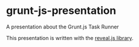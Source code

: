 grunt-js-presentation
=====================

A presentation about the Grunt.js Task Runner

This presentation is written with the [reveal.js library].


[reveal.js library]:https://github.com/hakimel/reveal.js/
